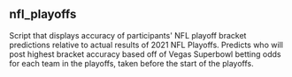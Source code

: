 ## **nfl_playoffs**
Script that displays accuracy of participants' NFL playoff bracket predictions relative to actual results of 2021 NFL Playoffs. Predicts who will post highest bracket accuracy based off of Vegas Superbowl betting odds for each team in the playoffs, taken before the start of the playoffs.
